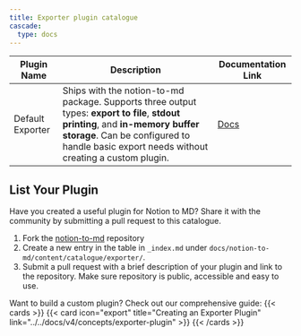```yaml
---
title: Exporter plugin catalogue
cascade:
  type: docs
---
```


| Plugin Name | Description | Documentation Link |
| --- | --- | --- |
| Default Exporter | Ships with the notion-to-md package. Supports three output types: **export to file**, **stdout printing**, and **in-memory buffer storage**. Can be configured to handle basic export needs without creating a custom plugin. | [Docs](/notion-to-md/docs/v4/concepts/exporter-plugin#default-exporter) |

## List Your Plugin

Have you created a useful plugin for Notion to MD? Share it with the community by submitting a pull request to this catalogue.

1. Fork the [notion-to-md](https://github.com/souvikinator/notion-to-md) repository
2. Create a new entry in the table in `_index.md` under `docs/notion-to-md/content/catalogue/exporter/`.
3. Submit a pull request with a brief description of your plugin and link to the repository. Make sure repository is public, accessible and easy to use.

Want to build a custom plugin? Check out our comprehensive guide:
{{< cards >}}
{{< card icon="export" title="Creating an Exporter Plugin" link="../../docs/v4/concepts/exporter-plugin" >}}
{{< /cards >}}
